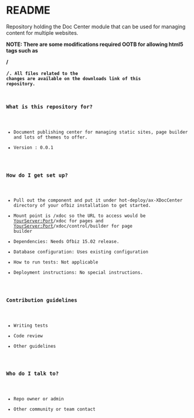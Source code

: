 # README #

Repository holding the Doc Center module that can be used for managing content for multiple websites.

**NOTE: There are some modifications required OOTB for allowing html5 tags such as <section>/<pre>/<code>. All files related to the changes are available on the downloads link of this repository.**

### What is this repository for? ###

* Document publishing center for managing static sites, page builder and lots of themes to offer.
* Version : 0.0.1

### How do I get set up? ###

* Pull out the component and put it under hot-deploy/ax-XDocCenter directory of your ofbiz installation to get started.
* Mount point is /xdoc so the URL to access would be <YourServer:Port>/xdoc for pages and <YourServer:Port>/xdoc/control/builder for page builder
* Dependencies: Needs Ofbiz 15.02 release.
* Database configuration: Uses existing configuration
* How to run tests: Not applicable
* Deployment instructions: No special instructions.

### Contribution guidelines ###

* Writing tests
* Code review
* Other guidelines

### Who do I talk to? ###

* Repo owner or admin
* Other community or team contact